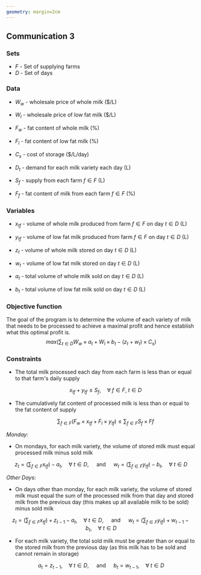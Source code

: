 ```yaml
---
geometry: margin=2cm
---
```


## Communication 3

### Sets
- $F$ - Set of supplying farms 
- $D$ - Set of days

### Data
- $W_{w}$ - wholesale price of whole milk ($/L)
- $W_{l}$ - wholesale price of low fat milk ($/L)
- $F_{w}$ - fat content of whole milk (%)
- $F_{l}$ - fat content of low fat milk (%)
- $C_{s}$ - cost of storage ($/L/day)

- $D_{t}$ - demand for each milk variety each day (L)
- $S_{f}$ - supply from each farm $f \in F$ (L)
- $F_{f}$ - fat content of milk from each farm $f \in F$ (%)


### Variables
- $x_{tf}$ - volume of whole milk produced from farm $f \in F$ on day $t \in D$ (L)
- $y_{tf}$ - volume of low fat milk produced from farm $f \in F$ on day $t \in D$ (L)

- $z_{t}$ - volume of whole milk stored on day $t \in D$ (L)
- $w_{t}$ - volume of low fat milk stored on day $t \in D$ (L)

- $a_{t}$ - total volume of whole milk sold on day $t \in D$ (L)
- $b_{t}$ - total volume of low fat milk sold on day $t \in D$ (L)

### Objective function
The goal of the program is to determine the volume of each variety of milk that needs to be processed to achieve a maximal profit and hence establish what this optimal profit is. 
$$max(\sum_{t \in D} W_{w}  \times  a_{t} + W_{l}  \times  b_{t} - (z_{t} + w_{t})  \times  C_{s})$$

### Constraints
- The total milk processed each day from each farm is less than or equal to that farm's daily supply 
    
    $$x_{tf} + y_{tf} \leq S_{f}, \quad \forall \; f \in F, \; t \in D$$

- The cumulatively fat content of processed milk is less than or equal to the fat content of supply

    $$\sum_{f \in F} \big( F_{w} \times x_{tf} + F_{l} \times y_{tf} \big) \leq \sum_{f \in F} S_{f} \times F{f}$$


*Monday:*
- On mondays, for each milk variety, the volume of stored milk must equal processed milk minus sold milk 

$$
z_{t} = \bigg( \sum_{f \in F} x_{tf} \bigg) - a_{t}, \quad \forall \; t \in D, \quad \textrm{ and } \quad
w_{t} = \bigg( \sum_{f \in F} y_{tf} \bigg) - b_{t}, \quad \forall \; t \in D
$$

*Other Days:*
- On days other than monday, for each milk variety, the volume of stored milk must equal the sum of the processed milk from that day and stored milk from the previous day (this makes up all available milk to be sold) minus sold milk 

$$
z_{t} = \bigg( \sum_{f \in F} x_{tf} \bigg) + z_{t-1} - a_{t}, \quad \forall \; t \in D, \quad \textrm{ and } \quad w_{t} = \bigg( \sum_{f \in F} y_{tf} \bigg) + w_{t-1} - b_{t}, \quad \forall \; t \in D
$$

- For each milk variety, the total sold milk must be greater than or equal to the stored milk from the previous day (as this milk has to be sold and cannot remain in storage)

$$
a_{t} = z_{t-1}, \quad \forall \; t \in D, \quad \textrm{ and } \quad b_{t} = w_{t-1}, \quad \forall \; t \in D
$$
